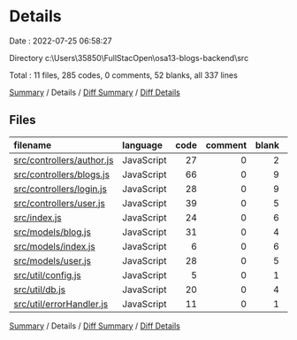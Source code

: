 # Details

Date : 2022-07-25 06:58:27

Directory c:\\Users\\35850\\FullStacOpen\\osa13-blogs-backend\\src

Total : 11 files,  285 codes, 0 comments, 52 blanks, all 337 lines

[Summary](results.md) / Details / [Diff Summary](diff.md) / [Diff Details](diff-details.md)

## Files
| filename | language | code | comment | blank | total |
| :--- | :--- | ---: | ---: | ---: | ---: |
| [src/controllers/author.js](/src/controllers/author.js) | JavaScript | 27 | 0 | 2 | 29 |
| [src/controllers/blogs.js](/src/controllers/blogs.js) | JavaScript | 66 | 0 | 9 | 75 |
| [src/controllers/login.js](/src/controllers/login.js) | JavaScript | 28 | 0 | 9 | 37 |
| [src/controllers/user.js](/src/controllers/user.js) | JavaScript | 39 | 0 | 5 | 44 |
| [src/index.js](/src/index.js) | JavaScript | 24 | 0 | 6 | 30 |
| [src/models/blog.js](/src/models/blog.js) | JavaScript | 31 | 0 | 4 | 35 |
| [src/models/index.js](/src/models/index.js) | JavaScript | 6 | 0 | 6 | 12 |
| [src/models/user.js](/src/models/user.js) | JavaScript | 28 | 0 | 5 | 33 |
| [src/util/config.js](/src/util/config.js) | JavaScript | 5 | 0 | 1 | 6 |
| [src/util/db.js](/src/util/db.js) | JavaScript | 20 | 0 | 4 | 24 |
| [src/util/errorHandler.js](/src/util/errorHandler.js) | JavaScript | 11 | 0 | 1 | 12 |

[Summary](results.md) / Details / [Diff Summary](diff.md) / [Diff Details](diff-details.md)